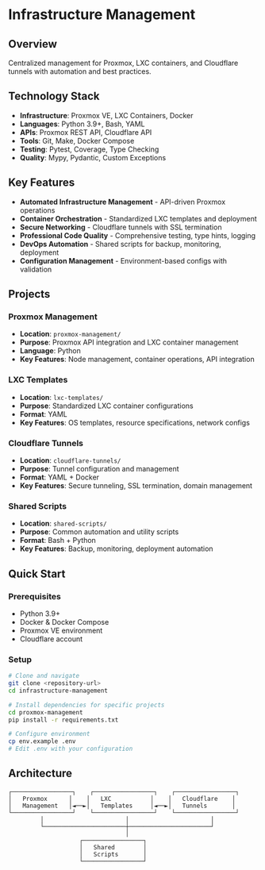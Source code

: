 # Infrastructure Management

## Overview
Centralized management for Proxmox, LXC containers, and Cloudflare tunnels with automation and best practices.

## Technology Stack
- **Infrastructure**: Proxmox VE, LXC Containers, Docker
- **Languages**: Python 3.9+, Bash, YAML
- **APIs**: Proxmox REST API, Cloudflare API
- **Tools**: Git, Make, Docker Compose
- **Testing**: Pytest, Coverage, Type Checking
- **Quality**: Mypy, Pydantic, Custom Exceptions

## Key Features
- **Automated Infrastructure Management** - API-driven Proxmox operations
- **Container Orchestration** - Standardized LXC templates and deployment
- **Secure Networking** - Cloudflare tunnels with SSL termination
- **Professional Code Quality** - Comprehensive testing, type hints, logging
- **DevOps Automation** - Shared scripts for backup, monitoring, deployment
- **Configuration Management** - Environment-based configs with validation

## Projects

### Proxmox Management
- **Location**: `proxmox-management/`
- **Purpose**: Proxmox API integration and LXC container management
- **Language**: Python
- **Key Features**: Node management, container operations, API integration

### LXC Templates
- **Location**: `lxc-templates/`
- **Purpose**: Standardized LXC container configurations
- **Format**: YAML
- **Key Features**: OS templates, resource specifications, network configs

### Cloudflare Tunnels
- **Location**: `cloudflare-tunnels/`
- **Purpose**: Tunnel configuration and management
- **Format**: YAML + Docker
- **Key Features**: Secure tunneling, SSL termination, domain management

### Shared Scripts
- **Location**: `shared-scripts/`
- **Purpose**: Common automation and utility scripts
- **Format**: Bash + Python
- **Key Features**: Backup, monitoring, deployment automation

## Quick Start
### Prerequisites
- Python 3.9+
- Docker & Docker Compose
- Proxmox VE environment
- Cloudflare account

### Setup
```bash
# Clone and navigate
git clone <repository-url>
cd infrastructure-management

# Install dependencies for specific projects
cd proxmox-management
pip install -r requirements.txt

# Configure environment
cp env.example .env
# Edit .env with your configuration
```

## Architecture

```
┌─────────────────┐    ┌─────────────────┐    ┌─────────────────┐
│   Proxmox      │    │   LXC           │    │   Cloudflare    │
│   Management   │◄──►│   Templates     │◄──►│   Tunnels       │
└─────────────────┘    └─────────────────┘    └─────────────────┘
         │                       │                       │
         └───────────────────────┼───────────────────────┘
                                 │
                    ┌─────────────────┐
                    │   Shared        │
                    │   Scripts       │
                    └─────────────────┘
```
